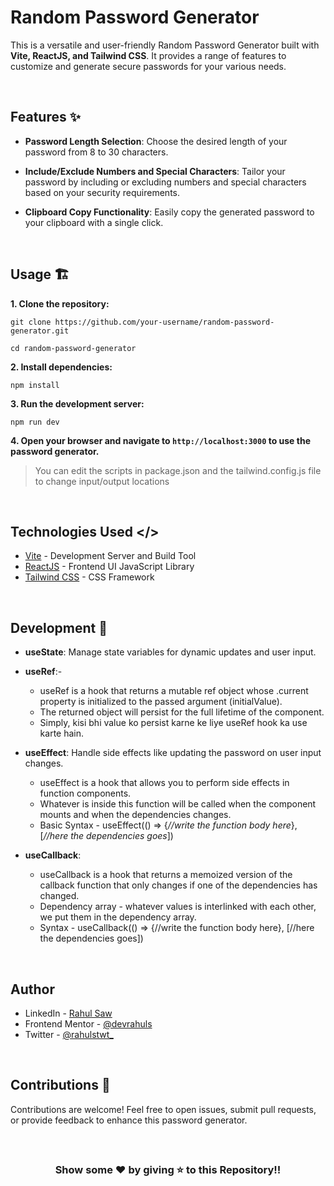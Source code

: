 
#  Random Password Generator

This is a versatile and user-friendly Random Password Generator built with **Vite, ReactJS, and Tailwind CSS**. It provides a range of features to customize and generate secure passwords for your various needs.

<br/>

## Features ✨

-   **Password Length Selection**: Choose the desired length of your password from 8 to 30 characters.
    
-   **Include/Exclude Numbers and Special Characters**: Tailor your password by including or excluding numbers and special characters based on your security requirements.
    
-   **Clipboard Copy Functionality**: Easily copy the generated password to your clipboard with a single click.

<br/>

## Usage 🏗️

**1.  Clone the repository:**

```
git clone https://github.com/your-username/random-password-generator.git
```
```
cd random-password-generator
``` 
    
**2.  Install dependencies:**
 ```
 npm install
 ``` 
    
**3.  Run the development server:**
 ```
 npm run dev
 ``` 
    
**4.  Open your browser and navigate to `http://localhost:3000` to use the password generator.**

>You can edit the scripts in package.json and the tailwind.config.js file to change input/output locations

<br/>

## Technologies Used </>
-   [Vite](https://vitejs.dev/) - Development Server and Build Tool
-   [ReactJS](https://reactjs.org/) - Frontend UI JavaScript Library
-   [Tailwind CSS](https://tailwindcss.com/) - CSS Framework

<br/>

## Development 🚀

-   **useState**: Manage state variables for dynamic updates and user input.

-   **useRef**:- 
	- useRef is a hook that returns a mutable ref object whose .current property is initialized to the passed argument (initialValue). 
	 - The returned object will persist for the full lifetime of the component. 
	 - Simply, kisi bhi value ko persist karne ke liye useRef hook ka use karte hain.

-   **useEffect**: Handle side effects like updating the password on user input changes.
	- useEffect is a hook that allows you to perform side effects in function components.
	 - Whatever is inside this function will be called when the component mounts and when the dependencies changes.
	- Basic Syntax - useEffect(() => {*//write the function body here*}, [*//here the dependencies goes*])

-   **useCallback**: 
	- useCallback is a hook that returns a memoized version of the callback function that only changes if one of the dependencies has changed.
	- Dependency array - whatever values is interlinked with each other, we put them in the dependency array.
	- Syntax - useCallback(() => {//write the function body here}, [//here the dependencies goes])

<br/>

## Author

- LinkedIn - [Rahul Saw](https://www.linkedin.com/in/rahulslnk/)
- Frontend Mentor - [@devrahuls](https://www.frontendmentor.io/profile/devrahuls)
- Twitter - [@rahulstwt_](https://twitter.com/rahulstwt_)

<br/>

## Contributions 🤝

Contributions are welcome! Feel free to open issues, submit pull requests, or provide feedback to enhance this password generator.

<br/>

## <h3 align="center">Show some ❤️ by giving ⭐ to this Repository!!</h3>

